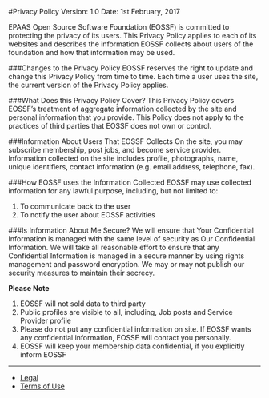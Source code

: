 #Privacy Policy
Version: 1.0 Date: 1st February, 2017

EPAAS Open Source Software Foundation (EOSSF) is committed to protecting the privacy of its users. This Privacy Policy applies to each of its websites and describes the information EOSSF collects about users of the foundation and how that information may be used.

###Changes to the Privacy Policy
EOSSF reserves the right to update and change this Privacy Policy from time to time. Each time a user uses the site, the current version of the Privacy Policy applies.

###What Does this Privacy Policy Cover?
This Privacy Policy covers EOSSF’s treatment of aggregate information collected by the site and personal information that you provide. This Policy does not apply to the practices of third parties that EOSSF does not own or control.

###Information About Users That EOSSF Collects
On the site, you may subscribe membership, post jobs, and become service provider. Information collected on the site includes profile, photographs, name, unique identifiers, contact information (e.g. email address, telephone, fax).

###How EOSSF uses the Information Collected
EOSSF may use collected information for any lawful purpose, including, but not limited to:

1. To communicate back to the user
1. To notify the user about EOSSF activities

###Is Information About Me Secure?
We will ensure that Your Confidential Information is managed with the same level of security as Our Confidential Information. We will take all reasonable effort to ensure that any Confidential Information is managed in a secure manner by using rights management and password encryption. We may or may not publish our security measures to maintain their secrecy.

**Please Note**

1. EOSSF will not sold data to third party
1. Public profiles are visible to all, including, Job posts and Service Provider profile
1. Please do not put any confidential information on site. If EOSSF wants any confidential information, EOSSF will contact you personally.
1. EOSSF will keep your membership data confidential, if you explicitly inform EOSSF

---

- [Legal](/legal)
- [Terms of Use](/terms)
